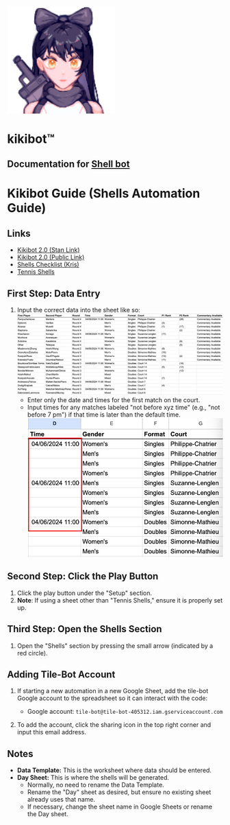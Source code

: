 <img src="Images/kikibot.png" width="50%">

# kikibot™
## Documentation for [Shell bot](https://colab.research.google.com/drive/1jFuPN-3OMjf6p990YB8j_fsw3-JhViI0?usp=sharing)

# Kikibot Guide (Shells Automation Guide)

## Links

- [Kikibot 2.0 (Stan Link)](https://colab.research.google.com/drive/1Tk9nGVMjorHRL5TsOv_erFBpNOSrUpve?authuser=0#scrollTo=RAkRlbr57UXB)
- [Kikibot 2.0 (Public Link)](https://colab.research.google.com/drive/1jFuPN-3OMjf6p990YB8j_fsw3-JhViI0?usp=sharing)
- [Shells Checklist (Kris)](https://docs.google.com/spreadsheets/d/1TMpunmgfgJkY1SNFMF17w3t83N5Vc-0vvZLtECGfYxY/edit#gid=0)
- [Tennis Shells](https://docs.google.com/spreadsheets/d/1st-aXLd3iuAegiXiGFRxeW2Oewbh7tp9GZl1fQCQIv8/edit#gid=1685617170)

## First Step: Data Entry

1. Input the correct data into the sheet like so:
![Data Entry](Images/dataentry.png)
   - Enter only the date and times for the first match on the court.
   - Input times for any matches labeled "not before xyz time" (e.g., "not before 7 pm") if that time is later than the default time.
![Times](Images/times.png)


## Second Step: Click the Play Button

1. Click the play button under the "Setup" section.
2. **Note**: If using a sheet other than "Tennis Shells," ensure it is properly set up.

## Third Step: Open the Shells Section

1. Open the "Shells" section by pressing the small arrow (indicated by a red circle).

## Adding Tile-Bot Account

1. If starting a new automation in a new Google Sheet, add the tile-bot Google account to the spreadsheet so it can interact with the code:
   - Google account: `tile-bot@tile-bot-405312.iam.gserviceaccount.com`

2. To add the account, click the sharing icon in the top right corner and input this email address.

## Notes

- **Data Template:** This is the worksheet where data should be entered.
- **Day Sheet:** This is where the shells will be generated.
  - Normally, no need to rename the Data Template.
  - Rename the "Day" sheet as desired, but ensure no existing sheet already uses that name.
  - If necessary, change the sheet name in Google Sheets or rename the Day sheet.


